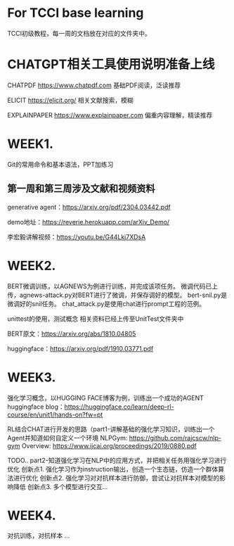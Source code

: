 # For TCCI base learning
TCCI初级教程，每一周的文档放在对应的文件夹中。

# CHATGPT相关工具使用说明准备上线
CHATPDF https://www.chatpdf.com 基础PDF阅读，泛读推荐

ELICIT  https://elicit.org/ 相关文献搜索，模糊

EXPLAINPAPER https://www.explainpaper.com 偏重内容理解，精读推荐

# WEEK1.
Git的常用命令和基本语法，PPT加练习
## 第一周和第三周涉及文献和视频资料

generative agent：https://arxiv.org/pdf/2304.03442.pdf

demo地址：https://reverie.herokuapp.com/arXiv_Demo/

李宏毅讲解视频：https://youtu.be/G44Lkj7XDsA

# WEEK2.
BERT微调训练，以AGNEWS为例进行训练，并完成该项任务。
微调代码已上传，agnews-attack.py对BERT进行了微调，并保存调好的模型。
bert-snil.py是微调好的snil任务。
chat_attack.py是使用chat进行prompt工程的范例。

unittest的使用，测试概念
相关资料已经上传至UnitTest文件夹中

BERT原文：https://arxiv.org/abs/1810.04805

huggingface：https://arxiv.org/pdf/1910.03771.pdf

# WEEK3.

强化学习概念，以HUGGING FACE博客为例，训练出一个成功的AGENT
huggingface blog：https://huggingface.co/learn/deep-rl-course/en/unit1/hands-on?fw=pt

RL结合CHAT进行开发的思路（part1-讲解基础的强化学习知识，训练出一个Agent并知道如何自定义一个环境
NLPGym: https://github.com/rajcscw/nlp-gym
Overview: https://www.ijcai.org/proceedings/2019/0880.pdf

TODO..
part2-知道强化学习在NLP中的应用方式，并把相关任务用强化学习进行优化
创新点1. 强化学习作为instruction输出，创造一个生态链，仿造一个群体算法进行优化
创新点2. 强化学习对对抗样本进行防御，尝试让对抗样本对模型的影响降低
创新点3. 多个模型进行交互...

# WEEK4.

对抗训练，对抗样本
...
